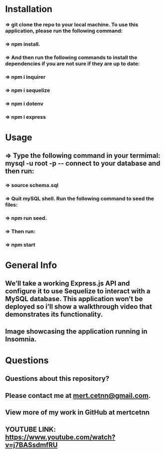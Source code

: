 # Installation

### => git clone the repo to your local machine. To use this application, please run the following command:

### => npm install.

### => And then run the following commands to install the dependencies if you are not sure if they are up to date:

### => npm i inquirer

### => npm i sequelize

### => npm i dotenv

### => npm i express

# Usage

## => Type the following command in your termimal: mysql -u root -p -- connect to your database and then run:

### => source schema.sql

### => Quit mySQL shell. Run the following command to seed the files:

### => npm run seed.

### => Then run:

### => npm start

# General Info

## We’ll take a working Express.js API and configure it to use Sequelize to interact with a MySQL database. This application won’t be deployed so i’ll show a walkthrough video that demonstrates its functionality.

## Image showcasing the application running in Insomnia.

# Questions

## Questions about this repository?

## Please contact me at mert.cetnn@gmail.com.

## View more of my work in GitHub at mertcetnn

## YOUTUBE LINK: https://www.youtube.com/watch?v=j7BASsdmfRU
